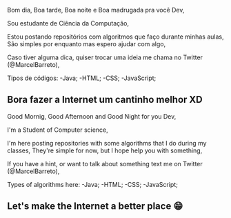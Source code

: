 Bom dia, Boa tarde, Boa noite e Boa madrugada pra você Dev,

Sou estudante de Ciência da Computação,

Estou postando repositórios com algoritmos que faço durante minhas aulas,
São simples por enquanto mas espero ajudar com algo,

Caso tiver alguma dica, quiser trocar uma ideia me chama no Twitter (@MarcelBarreto),

Tipos de códigos:
-Java;
-HTML;
-CSS;
-JavaScript;

Bora fazer a Internet um cantinho melhor XD
--------------------------------------------------

Good Mornig, Good Afternoon and Good Night for you Dev,

I'm a Student of Computer science,

I'm here posting repositories with some algorithms that I do during my classes,
They're simple for now, but I hope help you with something,

If you have a hint, or want to talk about something text me on Twitter (@MarcelBarreto),

Types of algorithms here:
-Java;
-HTML;
-CSS;
-JavaScript;


Let's make the Internet a better place 😁
--------------------------------------------------
